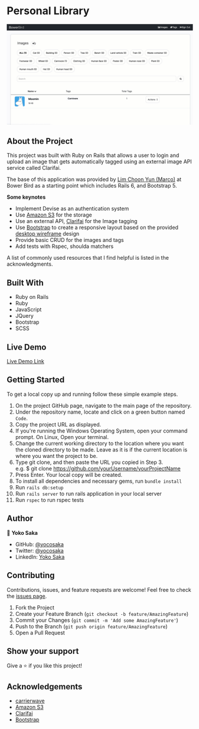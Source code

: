# Personal Library

![Screenshot](/screenshot.gif)

## About the Project

This project was built with Ruby on Rails that allows a user to login and upload an image that gets automatically tagged using an external image API service called Clarifai.

The base of this application was provided by [Lim Choon Yun (Marco)](https://github.com/marco8757) at Bower Bird as a starting point which includes Rails 6, and Bootstrap 5.

**Some keynotes**

- Implement Devise as an authentication system
- Use [Amazon S3](https://aws.amazon.com/s3/?did=ft_card&trk=ft_card) for the storage
- Use an external API, [Clarifai](https://www.clarifai.com/) for the Image tagging
- Use [Bootstrap](https://getbootstrap.com/docs/5.0/getting-started/introduction/) to create a responsive layout based on the provided [desktop wireframe](https://www.figma.com/file/IWL90EwwbVkQrK2IBUePfm/BowerTest?node-id=2%3A42) design
- Provide basic CRUD for the images and tags
- Add tests with Rspec, shoulda matchers

A list of commonly used resources that I find helpful is listed in the acknowledgments.

## Built With

- Ruby on Rails
- Ruby
- JavaScript
- JQuery
- Bootstrap
- SCSS

## Live Demo

[Live Demo Link](https://bower-test-yokosaka.herokuapp.com/)

## Getting Started

To get a local copy up and running follow these simple example steps.

1. On the project GitHub page, navigate to the main page of the repository.
2. Under the repository name, locate and click on a green button named `Code`.
3. Copy the project URL as displayed.
4. If you're running the Windows Operating System, open your command prompt. On Linux, Open your terminal.
5. Change the current working directory to the location where you want the cloned directory to be made. Leave as it is if the current location is where you want the project to be.
6. Type git clone, and then paste the URL you copied in Step 3. <br>
   e.g. $ git clone https://github.com/yourUsername/yourProjectName
7. Press Enter. Your local copy will be created.
8. To install all dependencies and necessary gems, run `bundle install`
9. Run `rails db:setup`
10. Run `rails server` to run rails application in your local server
11. Run `rspec` to run rspec tests

## Author

👤 **Yoko Saka**

- GitHub: [@yocosaka](https://github.com/yocosaka)
- Twitter: [@yocosaka](https://twitter.com/yocosaka)
- LinkedIn: [Yoko Saka](https://www.linkedin.com/in/yokosaka)

## Contributing

Contributions, issues, and feature requests are welcome!
Feel free to check the [issues page](../../issues).

1. Fork the Project
2. Create your Feature Branch (`git checkout -b feature/AmazingFeature`)
3. Commit your Changes (`git commit -m 'Add some AmazingFeature'`)
4. Push to the Branch (`git push origin feature/AmazingFeature`)
5. Open a Pull Request

## Show your support

Give a ⭐️ if you like this project!

<!-- ## License

This project is [MIT](./LICENSE) licensed. -->

## Acknowledgements

- [carrierwave](https://github.com/carrierwaveuploader/carrierwave)
- [Amazon S3](https://aws.amazon.com/s3/?did=ft_card&trk=ft_card)
- [Clarifai](https://www.clarifai.com/)
- [Bootstrap](https://getbootstrap.com/docs/5.0/getting-started/introduction/)
